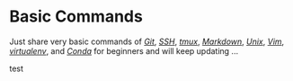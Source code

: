 # Basic Commands

Just share very basic commands of [*Git*](Git_Commands.md), [*SSH*](SSH_Commands.md), [*tmux*](Tmux_Commands.md), [*Markdown*](Markdown_Commands.md), [*Unix*](Unix_Commands.md), [*Vim*](Vim_Commands.md), [*virtualenv*](Virtualenv_Commands.md), and [*Conda*](Conda_Commands.md) for beginners and will keep updating ...

test
